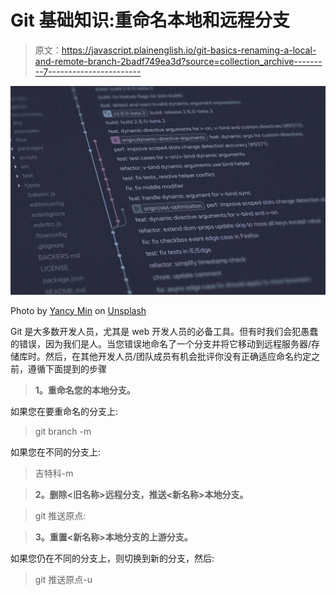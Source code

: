 # Git 基础知识:重命名本地和远程分支

> 原文：<https://javascript.plainenglish.io/git-basics-renaming-a-local-and-remote-branch-2badf749ea3d?source=collection_archive---------7----------------------->

![](img/530f8dfface2f9583a56e66a35e9db2d.png)

Photo by [Yancy Min](https://unsplash.com/@yancymin?utm_source=medium&utm_medium=referral) on [Unsplash](https://unsplash.com?utm_source=medium&utm_medium=referral)

Git 是大多数开发人员，尤其是 web 开发人员的必备工具。但有时我们会犯愚蠢的错误，因为我们是人。当您错误地命名了一个分支并将它移动到远程服务器/存储库时。然后，在其他开发人员/团队成员有机会批评你没有正确适应命名约定之前，遵循下面提到的步骤

> **1。重命名您的本地分支。**

如果您在要重命名的分支上:

> git branch -m<new-name></new-name>

如果您在不同的分支上:

> 吉特科-m<old-name><new-name></new-name></old-name>

> **2。删除<旧名称>远程分支，推送<新名称>本地分支。**

> git 推送原点:<old-name><new-name></new-name></old-name>

> **3。重置<新名称>本地分支的上游分支。**

如果您仍在不同的分支上，则切换到新的分支，然后:

> git 推送原点-u<new-name></new-name>